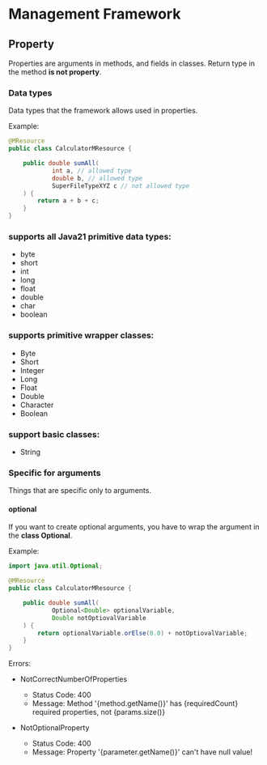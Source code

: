 # Management Framework

## Property
Properties are arguments in methods, and fields in classes. Return type in the method **is not property**.

### Data types
Data types that the framework allows used in properties.

Example:
```java
@MResource
public class CalculatorMResource {

    public double sumAll(
            int a, // allowed type
            double b, // allowed type
            SuperFileTypeXYZ c // not allowed type
    ) {
        return a + b + c;
    }
}
```


### supports all Java21 primitive data types:
* byte 
* short
* int
* long
* float
* double
* char
* boolean

### supports primitive wrapper classes:
* Byte
* Short
* Integer
* Long
* Float
* Double
* Character
* Boolean

### support basic classes:
* String

### Specific for arguments
Things that are specific only to arguments.

#### optional
If you want to create optional arguments, you have to wrap the argument in the **class Optional**.

Example:
```java
import java.util.Optional;

@MResource
public class CalculatorMResource {

    public double sumAll(
            Optional<Double> optionalVariable, 
            Double notOptiovalVariable
    ) {
        return optionalVariable.orElse(0.0) + notOptiovalVariable;
    }
}
```

Errors:
* NotCorrectNumberOfProperties
  * Status Code: 400
  * Message: Method '\{method.getName()}' has \{requiredCount} required properties, not \{params.size()}

* NotOptionalProperty
    * Status Code: 400
    * Message: Property '\{parameter.getName()}' can't have null value!